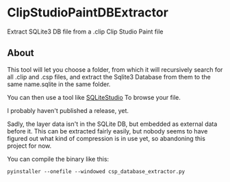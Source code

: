 # ClipStudioPaintDBExtractor
Extract SQLite3 DB file from a .clip Clip Studio Paint file

## About
This tool will let you choose a folder, from which it will recursively search for all .clip and .csp files, and extract the Sqlite3 Database from them to the same name.sqlite in the same folder.

You can then use a tool like [SQLiteStudio](https://sqlitestudio.pl/) To browse your file.

I probably haven't published a release, yet.

Sadly, the layer data isn't in the SQLite DB, but embedded as external data before it.  This can be extracted fairly easily, but nobody seems to have figured out what kind of compression is in use yet, so abandoning this project for now.


You can compile the binary like this:
```
pyinstaller --onefile --windowed csp_database_extractor.py 
```
